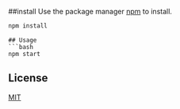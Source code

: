 ##install
Use the package manager [npm](https://www.npmjs.com/) to install.
```bash
npm install
```
```
## Usage
```bash
npm start
```
## License
[MIT](https://choosealicense.com/licenses/mit/)
